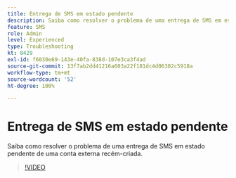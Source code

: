 ```yaml
---
title: Entrega de SMS em estado pendente
description: Saiba como resolver o problema de uma entrega de SMS em estado pendente de uma conta externa recém-criada.
feature: SMS
role: Admin
level: Experienced
type: Troubleshooting
kt: 8429
exl-id: f6030e69-143e-40fa-838d-107e3ca3f4ad
source-git-commit: 13f7ab2dd41216a603a22f181dc4d06302c5918a
workflow-type: tm+mt
source-wordcount: '52'
ht-degree: 100%

---
```


# Entrega de SMS em estado pendente

Saiba como resolver o problema de uma entrega de SMS em estado pendente de uma conta externa recém-criada.

>[!VIDEO](https://video.tv.adobe.com/v/335986?quality=12&learn=on)
